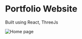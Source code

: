 # Portfolio Website

Built using React, ThreeJs

![Home page](https://github.com/teshank2137/portfolio/blob/master/media/port.JPG?raw=true "Home page")